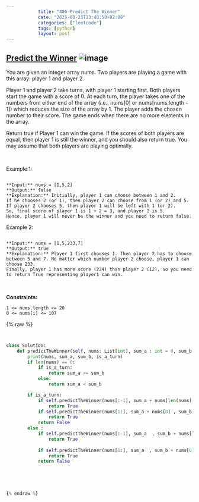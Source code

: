 ```yaml
---
            title: "486 Predict The Winner"
            date: "2025-08-23T13:48:50+02:00"
            categories: ["leetcode"]
            tags: [python]
            layout: post
---
```

            
## [Predict the Winner](https://leetcode.com/problems/predict-the-winner) ![image](https://img.shields.io/badge/Difficulty-Medium-orange)

You are given an integer array nums. Two players are playing a game with this array: player 1 and player 2.

Player 1 and player 2 take turns, with player 1 starting first. Both players start the game with a score of 0. At each turn, the player takes one of the numbers from either end of the array (i.e., nums[0] or nums[nums.length - 1]) which reduces the size of the array by 1. The player adds the chosen number to their score. The game ends when there are no more elements in the array.

Return true if Player 1 can win the game. If the scores of both players are equal, then player 1 is still the winner, and you should also return true. You may assume that both players are playing optimally.

 

Example 1:

```

**Input:** nums = [1,5,2]
**Output:** false
**Explanation:** Initially, player 1 can choose between 1 and 2. 
If he chooses 2 (or 1), then player 2 can choose from 1 (or 2) and 5. If player 2 chooses 5, then player 1 will be left with 1 (or 2). 
So, final score of player 1 is 1 + 2 = 3, and player 2 is 5. 
Hence, player 1 will never be the winner and you need to return false.

```

Example 2:

```

**Input:** nums = [1,5,233,7]
**Output:** true
**Explanation:** Player 1 first chooses 1. Then player 2 has to choose between 5 and 7. No matter which number player 2 choose, player 1 can choose 233.
Finally, player 1 has more score (234) than player 2 (12), so you need to return True representing player1 can win.

```

 

**Constraints:**

	1 <= nums.length <= 20
	0 <= nums[i] <= 107

{% raw %}


```python


class Solution:
    def predictTheWinner(self, nums: List[int], sum_a : int = 0, sum_b : int = 0 , is_a_turn : bool = True ) -> bool:
        print(nums, sum_a, sum_b, is_a_turn)
        if len(nums) == 0:
            if is_a_turn:
                return sum_a >= sum_b
            else:
                return sum_a < sum_b

        if is_a_turn:
            if self.predictTheWinner(nums[:-1], sum_a + nums[len(nums)-1] , sum_b, not is_a_turn ) == False:
                return True
            if self.predictTheWinner(nums[1:], sum_a + nums[0] , sum_b, not is_a_turn ) == False:
                return True
            return False
        else :
            if self.predictTheWinner(nums[:-1], sum_a  , sum_b + nums[len(nums)-1], not is_a_turn ) == False:
                return True
            
            if self.predictTheWinner(nums[1:], sum_a  , sum_b + nums[0], not is_a_turn ) == False :
                return True
            return False
            

        


{% endraw %}
```

